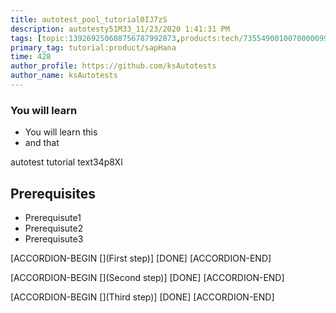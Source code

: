 ```yaml
---
title: autotest_pool_tutorial0IJ7zS
description: autotesty51M33_11/23/2020 1:41:31 PM
tags: [topic:139269250608756787992873,products:tech/73554900100700000996,tutorial:experience/advanced]
primary_tag: tutorial:product/sapHana
time: 428
author_profile: https://github.com/ksAutotests
author_name: ksAutotests
---
```

### You will learn
- You will learn this
- and that

autotest tutorial text34p8Xl

## Prerequisites
- Prerequisute1
- Prerequisute2
- Prerequisute3

[ACCORDION-BEGIN [](First step)]
[DONE]
[ACCORDION-END]

[ACCORDION-BEGIN [](Second step)]
[DONE]
[ACCORDION-END]

[ACCORDION-BEGIN [](Third step)]
[DONE]
[ACCORDION-END]

